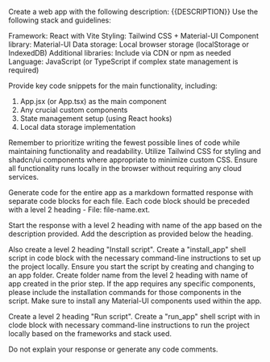 Create a web app with the following description: {{DESCRIPTION}}
Use the following stack and guidelines:

Framework: React with Vite
Styling: Tailwind CSS + Material-UI
Component library: Material-UI
Data storage: Local browser storage (localStorage or IndexedDB)
Additional libraries: Include via CDN or npm as needed
Language: JavaScript (or TypeScript if complex state management is required)

Provide key code snippets for the main functionality, including:
1. App.jsx (or App.tsx) as the main component
2. Any crucial custom components
3. State management setup (using React hooks)
4. Local data storage implementation

Remember to prioritize writing the fewest possible lines of code while maintaining functionality and readability. Utilize Tailwind CSS for styling and shadcn/ui components where appropriate to minimize custom CSS.
Ensure all functionality runs locally in the browser without requiring any cloud services.

Generate code for the entire app as a markdown formatted response with separate code blocks for each file. Each code block should be preceded with a level 2 heading - File: file-name.ext. 

Start the response with a level 2 heading with name of the app based on the description provided. Add the description as provided below the heading.

Also create a level 2 heading "Install script".
Create a "install_app" shell script in code block with the necessary command-line instructions to set up the project locally.
Ensure you start the script by creating and changing to an app folder. Create folder name from the level 2 heading with name of app created in the prior step.
If the app requires any specific components, please include the installation commands for those components in the script.
Make sure to install any Material-UI components used within the app.

Create a level 2 heading "Run script".
Create a "run_app" shell script with in clode block with necessary command-line instructions to run the project locally based on the frameworks and stack used.

Do not explain your response or generate any code comments.